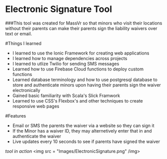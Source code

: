 # Electronic Signature Tool

###This tool was created for MassVr so that minors who visit their locations without their parents can make their parents sign the liability waivers over text or email. 

#Things I learned
- I learned to use the Ionic Framework for creating web applications
- I learned how to manage dependencies across projects 
- I learned to utlize Twilio for sending SMS messages
- Learned how to use Firebase Cloud functions to deploy custom functions
- Learned database terminology and how to use postgresql database to store and authenticate minors upon having their parents sign the waiver electronically
- Gained basic familiarity with Scala's Slick Framwork 
- Learned to use CSS's Flexbox's and other techniques to create responsive web pages

#Features
- Email or SMS the parents the waiver via a website so they can sign it
- If the Minor has a waiver ID, they may alternetively enter that in and authenticate the waiver
- Live updates every 10 seconds to see if parents have signed the waiver


*tool in action*
<img src = "Images/ElectronicSignature.png" /img>

